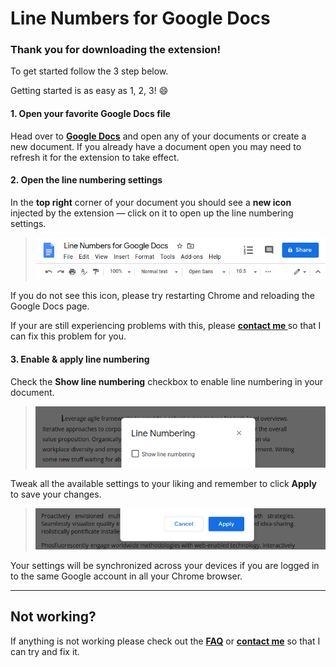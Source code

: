 # Line Numbers for Google Docs

### Thank you for downloading the extension!

To get started follow the 3 step below.

Getting started is as easy as 1, 2, 3! :smile:

#### 1. Open your favorite Google Docs file

Head over to **[Google Docs](https://docs.google.com/)** and open any of your documents or create a new document. If you already have a document open you may need to refresh it for the extension to take effect.

#### 2. Open the line numbering settings

In the **top right** corner of your document you should see a **new icon** injected by the extension — click on it to open up the line numbering settings.

> ![Line Numbers for Google Docs Tool Bar](_media/quickstart-docs-tool-bar.png)

If you do not see this icon, please try restarting Chrome and reloading the Google Docs page.

If your are still experiencing problems with this, please **[contact me ](contact.md)** so that I can fix this problem for you.

#### 3. Enable & apply line numbering

Check the **Show line numbering** checkbox to enable line numbering in your document.

> ![Line Numbers for Google Docs Enable Checkbox](_media/quickstart-enable-numbering.png)

Tweak all the available settings to your liking and remember to click **Apply** to save your changes.

> ![Line Numbers for Google Docs Apply Settings](_media/quickstart-apply-settings.png)

Your settings will be synchronized across your devices if you are logged in to the same Google account in all your Chrome browser.

--------------------------------------------------------------------------------

## Not working?

If anything is not working please check out the **[FAQ](faq.md)** or **[contact me](contact.md)** so that I can try and fix it.